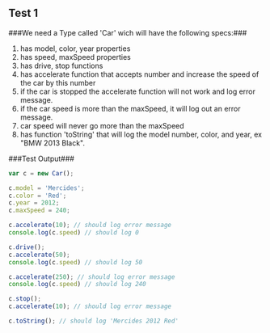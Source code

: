 Test 1
-----

###We need a Type called 'Car' wich will have the following specs:###
1. has model, color, year properties
2. has speed, maxSpeed properties
3. has drive, stop functions
4. has accelerate function that accepts number and increase the speed of the car by this number
5. if the car is stopped the accelerate function will not work and log error message.
6. if the car speed is more than the maxSpeed, it will log out an error message.
7. car speed will never go more than the maxSpeed
8. has function 'toString' that will log the model number, color, and year, ex "BMW 2013 Black".

###Test Output###

```javascript
var c = new Car();

c.model = 'Mercides';
c.color = 'Red';
c.year = 2012;
c.maxSpeed = 240;

c.accelerate(10); // should log error message
console.log(c.speed) // should log 0

c.drive();
c.accelerate(50);
console.log(c.speed) // should log 50

c.accelerate(250); // should log error message
console.log(c.speed) // should log 240

c.stop();
c.accelerate(10); // should log error message

c.toString(); // should log 'Mercides 2012 Red'

 ```
